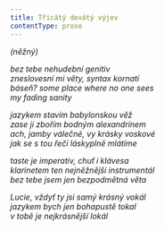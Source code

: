 ```yaml
---
title: Třicátý devátý výjev
contentType: prose
---
```


_(něžný)_

__bez tebe_ nehudební genitiv  
zneslovesní mi věty, syntax kornatí  
báseň? _some place where no one sees  
my fading sanity__

_jazykem stavím babylonskou věž  
zase ji zbořím bodným alexandrínem  
ach, jamby válečné, vy krásky voskové  
jak se s tou řečí láskyplně mlátíme_

__taste_ je imperativ, chuť i klávesa  
_klarinetem_ ten nejněžnější instrumentál  
bez tebe jsem jen bezpodmětná věta_

__Lucie_, vždyť ty jsi samý krásný vokál  
jazykem bych jen bohapustě tokal  
_v tobě_ je nejkrásnější lokál_
